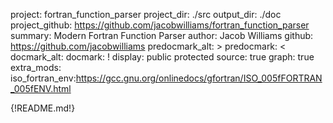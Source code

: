 project: fortran_function_parser
project_dir: ./src
output_dir: ./doc
project_github: https://github.com/jacobwilliams/fortran_function_parser
summary: Modern Fortran Function Parser
author: Jacob Williams
github: https://github.com/jacobwilliams
predocmark_alt: >
predocmark: <
docmark_alt:
docmark: !
display: public
         protected
source: true
graph: true
extra_mods: iso_fortran_env:https://gcc.gnu.org/onlinedocs/gfortran/ISO_005fFORTRAN_005fENV.html

{!README.md!}
